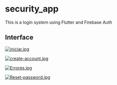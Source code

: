 # security_app

This is a login system using Flutter and Firebase Auth

## Interface

[![iniciar.jpg](https://i.postimg.cc/qMFPQ26t/iniciar.jpg)](https://postimg.cc/Xpw1YG83)

[![create-account.jpg](https://i.postimg.cc/59sdYhxS/create-account.jpg)](https://postimg.cc/5jQkDkQX)

[![Errores.jpg](https://i.postimg.cc/pLngSyKs/Errores.jpg)](https://postimg.cc/qN4bhJbK)

[![Reset-password.jpg](https://i.postimg.cc/rFz6SfsX/Reset-password.jpg)](https://postimg.cc/kBrhCFWf)
